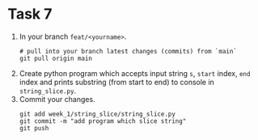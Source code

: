 # Task 7
1. In your branch `feat/<yourname>`.
   ```shell
   # pull into your branch latest changes (commits) from `main`
   git pull origin main
   ```
2. Create python program which accepts input string `s`, 
   `start` index, `end` index and prints substring (from start to end) to console in `string_slice.py`.
3. Commit your changes.
   ```shell
   git add week_1/string_slice/string_slice.py
   git commit -m "add program which slice string"
   git push
   ```
